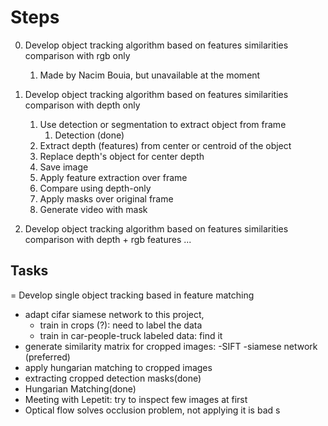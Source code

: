 # Steps

0. Develop object tracking algorithm based on features similarities comparison with rgb only

   1. Made by Nacim Bouia, but unavailable at the moment

1. Develop object tracking algorithm based on features similarities comparison with depth only

   1. Use detection or segmentation to extract object from frame
      1. Detection (done)
   2. Extract depth (features) from center or centroid of the object
   3. Replace depth's object for center depth
   4. Save image
   5. Apply feature extraction over frame
   6. Compare using depth-only
   7. Apply masks over original frame
   8. Generate video with mask

2. Develop object tracking algorithm based on features similarities comparison with depth + rgb features
   ...

## Tasks

= Develop single object tracking based in feature matching

- adapt cifar siamese network to this project,
  - train in crops (?): need to label the data
  - train in car-people-truck labeled data: find it
- generate similarity matrix for cropped images:
  -SIFT
  -siamese network (preferred)
- apply hungarian matching to cropped images
- extracting cropped detection masks(done)
- Hungarian Matching(done)
- Meeting with Lepetit: try to inspect few images at first
- Optical flow solves occlusion problem, not applying it is bad
  s
